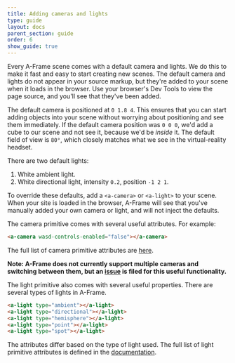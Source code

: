 ```yaml
---
title: Adding cameras and lights
type: guide
layout: docs
parent_section: guide
order: 6
show_guide: true
---
```



Every A-Frame scene comes with a default camera and lights. We do this to make it fast and easy to start creating new scenes. The default camera and lights do not appear in your source markup, but they're added to your scene when it loads in the browser. Use your browser's Dev Tools to view the page source, and you'll see that they've been added.

The default camera is positioned at `0 1.8 4`. This ensures that you can start adding objects into your scene without worrying about positioning and see them immediately. If the default camera position was `0 0 0`, we'd add a cube to our scene and not see it, because we'd be _inside_ it. The default field of view is `80°`, which closely matches what we see in the virtual-reality headset.

There are two default lights:

1. White ambient light.
2. White directional light, intensity `0.2`, position `-1 2 1`.

To override these defaults, add a `<a-camera>` or `<a-light>` to your scene. When your site is loaded in the browser, A-Frame will see that you've manually added your own camera or light, and will not inject the defaults.

The camera primitive comes with several useful attributes. For example:

```html
<a-camera wasd-controls-enabled="false"></a-camera>
```

The full list of camera primitive attributes are [here](../primitives/a-camera.html).

__Note: A-Frame does not currently support multiple cameras and switching between them, but an [issue](https://github.com/aframevr/aframe-core/issues/635) is filed for this useful functionality.__

The light primitive also comes with several useful properties. There are several types of lights in A-Frame.

```html
<a-light type="ambient"></a-light>
<a-light type="directional"></a-light>
<a-light type="hemisphere"></a-light>
<a-light type="point"></a-light>
<a-light type="spot"></a-light>
```

The attributes differ based on the type of light used. The full list of light primitive attributes is defined in the [documentation](../docs/).
